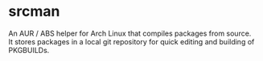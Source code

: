 # srcman
An AUR / ABS helper for Arch Linux that compiles packages from source.  
It stores packages in a local git repository for quick editing and building of PKGBUILDs.  
